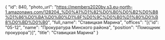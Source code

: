 {
    "id": 840,
    "photo_url": "https://members2020by.s3.eu-north-1.amazonaws.com/128204_%D0%A1%D1%82%D0%B0%D0%B2%D0%B8%D1%86%D0%BA%D0%B0%D1%8F%D0%9C%D0%B0%D1%80%D0%B8%D0%BD%D0%B0",
    "full_name": "Ставицкая Марина",
    "offices": "[{\"id\": \"05-12\", \"name\": \"Прокуратура Минского района\", \"position\": \"Помощник прокурора\"}]",
    "title": "Ставицкая Марина"
}